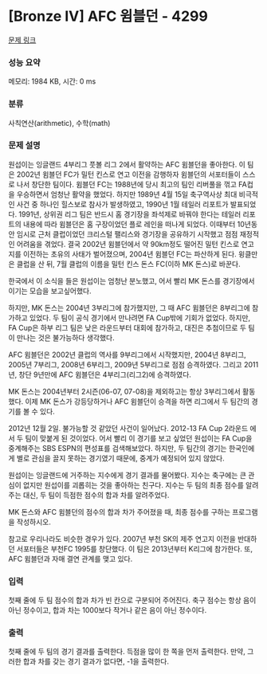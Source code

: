 # [Bronze IV] AFC 윔블던 - 4299 

[문제 링크](https://www.acmicpc.net/problem/4299) 

### 성능 요약

메모리: 1984 KB, 시간: 0 ms

### 분류

사칙연산(arithmetic), 수학(math)

### 문제 설명

<p>원섭이는 잉글랜드 4부리그 풋볼 리그 2에서 활약하는 AFC 윔블던을 좋아한다. 이 팀은 2002년 윔블던 FC가 밀턴 킨스로 연고 이전을 감행하자 윔블던의 서포터들이 스스로 나서 창단한 팀이다. 윔블던 FC는 1988년에 당시 최고의 팀인 리버풀을 꺾고 FA컵을 우승하면서 엄청난 활약을 했었다. 하지만 1989년 4월 15일 축구역사상 최대 비극적인 사건 중 하나인 힐스보로 참사가 발생하였고, 1990년 1월 테일러 리포트가 발표되었다. 1991년, 상위권 리그 팀은 반드시 홈 경기장을 좌석제로 바꿔야 한다는 테일러 리포트의 내용에 따라 윔블던은 홈 구장이었던 플로 레인을 떠나게 되었다. 이때부터 10년동안 임시로 근처 클럽이었던 크리스털 팰리스와 경기장을 공유하기 시작했고 점점 재정적인 어려움을 겪었다. 결국 2002년 윔블던에서 약 90km정도 떨어진 밀턴 킨스로 연고지를 이전하는 초유의 사태가 벌어졌으며, 2004년 윔블던 FC는 파산하게 된다. 윙클만은 클럽을 산 뒤, 7월 클럽의 이름을 밀턴 킨스 돈스 FC(이하 MK 돈스)로 바꾼다.</p>

<p>한국에서 이 소식을 들은 원섭이는 엄청난 분노했고, 어서 빨리 MK 돈스를 경기장에서 이기는 모습을 보고싶어했다.</p>

<p>하지만, MK 돈스는 2004년 3부리그에 참가했지만, 그 때 AFC 윔블던은 8부리그에 참가하고 있었다. 두 팀이 공식 경기에서 만나려면 FA Cup밖에 기회가 없었다. 하지만, FA Cup은 하부 리그 팀은 낮은 라운드부터 대회에 참가하고, 대진은 추첨이므로 두 팀이 만나는 것은 불가능하다 생각했다.</p>

<p>AFC 윔블던은 2002년 클럽의 역사를 9부리그에서 시작했지만, 2004년 8부리그, 2005년 7부리그, 2008년 6부리그, 2009년 5부리그로 점점 승격하였다. 그리고 2011년, 창단 9년만에 AFC 윔블던은 4부리그(리그2)에 승격하였다.</p>

<p>MK 돈스는 2004년부터 2시즌(06-07, 07-08)을 제외하고는 항상 3부리그에서 활동했다. 이제 MK 돈스가 강등당하거나 AFC 윔블던이 승격을 하면 리그에서 두 팀간의 경기를 볼 수 있다.</p>

<p>2012년 12월 2일. 불가능할 것 같았던 사건이 일어났다. 2012-13 FA Cup 2라운드 에서 두 팀이 맞붙게 된 것이었다. 어서 빨리 이 경기를 보고 싶었던 원섭이는 FA Cup을 중계해주는 SBS ESPN의 편성표를 검색해보았다. 하지만, 두 팀간의 경기는 한국인에게 별로 관심을 끌지 못하는 경기였기 때문에, 중계가 예정되어 있지 않았다.</p>

<p>원섭이는 잉글랜드에 거주하는 지수에게 경기 결과를 물어봤다. 지수는 축구에는 큰 관심이 없지만 원섭이를 괴롭히는 것을 좋아하는 친구다. 지수는 두 팀의 최종 점수를 알려주는 대신, 두 팀이 득점한 점수의 합과 차를 알려주었다.</p>

<p>MK 돈스와 AFC 윔블던의 점수의 합과 차가 주어졌을 때, 최종 점수를 구하는 프로그램을 작성하시오.</p>

<p>참고로 우리나라도 비슷한 경우가 있다. 2007년 부천 SK의 제주 연고지 이전을 반대하던 서포터들은 부천FC 1995를 창단했다. 이 팀은 2013년부터 K리그에 참가한다. 또, AFC 윔블던과 자매 결연 관계를 맺고 있다.</p>

### 입력 

 <p>첫째 줄에 두 팀 점수의 합과 차가 빈 칸으로 구분되어 주어진다. 축구 점수는 항상 음이 아닌 정수이고, 합과 차는 1000보다 작거나 같은 음이 아닌 정수이다.</p>

### 출력 

 <p>첫째 줄에 두 팀의 경기 결과를 출력한다. 득점을 많이 한 쪽을 먼저 출력한다. 만약, 그러한 합과 차를 갖는 경기 결과가 없다면, -1을 출력한다.</p>

